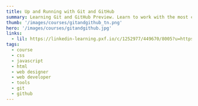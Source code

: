 ```yaml
---
title: Up and Running with Git and GitHub
summary: Learning Git and GitHub Preview. Learn to work with the most common Git commands, and use GitHub to clone, explore, and create templates from existing projects.
thumb: '/images/courses/gitandgithub_tn.png'
hero: '/images/courses/gitandgithub.jpg'
links:
  - lil: https://linkedin-learning.pxf.io/c/1252977/449670/8005?u=https%3A%2F%2Fwww.linkedin.com%2Flearning%2Flearning-git-and-github
tags:
  - course
  - css
  - javascript
  - html
  - web designer
  - web developer
  - tools
  - git
  - github
---
```

